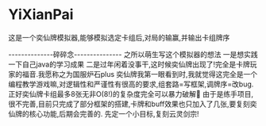 # YiXianPai
这是一个奕仙牌模拟器,能够模拟选定卡组后,对局的输赢,并输出卡组牌序


--------------碎碎念---------------
之所以萌生写这个模拟器的想法
一是想实践一下自己java的学习成果
二是过年闲着没事干,这时候奕仙牌出现了!完全是卡牌玩家的福音.我愿称之为国服炉石plus
奕仙牌我第一眼看到时,我就觉得这完全是一个编程教学游戏嘛,对逻辑性和严谨性有很高的要求,组套路=写框架,调牌序=改bug.正好奕仙牌卡组最多8张无非O(8!)的复杂度完全可以暴力破解🥰
由于是练手项目,很不完善,目前只完成了部分框架的搭建,卡牌和buff效果也只加入了几张,要复刻奕仙牌的核心功能,后期会完善的.
先定一个小目标,复刻云灵剑宗!
